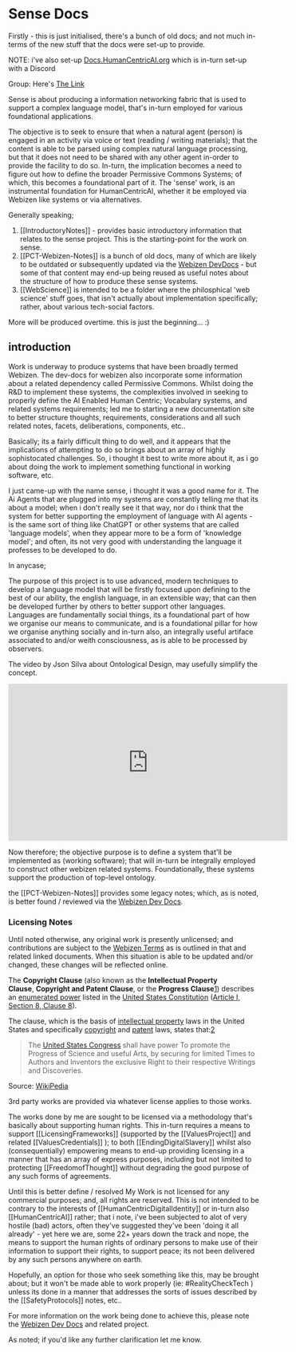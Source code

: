 # Sense Docs

Firstly - this is just initialised, there's a bunch of old docs; and not much in-terms of the new stuff that the docs were set-up to provide.  

NOTE: i've also set-up [Docs.HumanCentricAI.org](http://docs.humancentricai.org/) which is in-turn set-up with a Discord 

Group: Here's [The Link](https://discord.gg/aRTzYX9QY4) 

Sense is about producing a information networking fabric that is used to support a complex language model, that's in-turn employed for various foundational applications.  

The objective is to seek to ensure that when a natural agent (person) is engaged in an activity via voice or text (reading / writing materials); that the content is able to be parsed using complex natural language processing, but that it does not need to be shared with any other agent in-order to provide the facility to do so.  In-turn, the implication becomes a need to figure out how to define the broader Permissive Commons Systems; of which, this becomes a foundational part of it.   The 'sense' work, is an instrumental foundation for HumanCentricAI, whether it be employed via Webizen like systems or via alternatives.

Generally speaking;

1. [[IntroductoryNotes]] - provides basic introductory information that relates to the sense project.   This is the starting-point for the work on sense.  
2. [[PCT-Webizen-Notes]] is a bunch of old docs, many of which are likely to be outdated or subsequently updated via the [Webizen DevDocs](https://devdocs.webizen.org/) - but some of that content may end-up being reused as useful notes about the structure of how to produce these sense systems.
3. [[WebScience]] is intended to be a folder where the philosphical 'web science' stuff goes, that isn't actually about implementation specifically; rather, about various tech-social factors.

More will be produced overtime. this is just the beginning... :) 


## introduction

Work is underway to produce systems that have been broadly termed Webizen.  The dev-docs for webizen also incorporate some information about a related dependency called Permissive Commons.   Whilst doing the R&D to implement these systems, the complexities involved in seeking to properly define the AI Enabled Human Centric; Vocabulary systems, and related systems requirements; led me to starting a new documentation site to better structure thoughts, requirements, considerations and all such related notes, facets, deliberations, components, etc.. 

Basically; its a fairly difficult thing to do well, and it appears that the implications of attempting to do so brings about an array of highly sophistocated challenges. So, i thought it best to write more about it, as i go about doing the work to implement something functional in working software, etc.

I just came-up with the name sense, i thought it was a good name for it.  The Ai Agents that are plugged into my systems are constantly telling me that its about a model; when i don't really see it that way, nor do i think that the system for better supporting the employment of language with AI agents - is the same sort of thing like ChatGPT or other systems that are called 'language models', when they appear more to be a form of 'knowledge model'; and often, its not very good with understanding the language it professes to be developed to do.

In anycase;

The purpose of this project is to use advanced, modern techniques to develop a language model that will be firstly focused upon defining to the best of our ability, the english language, in an extensible way; that can then be developed further by others to better support other languages.  Languages are fundamentally social things, its a foundational part of how we organise our means to communicate, and is a foundational pillar for how we organise anything socially and in-turn also, an integrally useful artiface associated to and/or weith consciousness, as is able to be processed by observers. 

The video by Json Silva about Ontological Design, may usefully simplify the concept.

<iframe width="560" height="315" src="https://www.youtube.com/embed/aigR2UU4R20" title="YouTube video player" frameborder="0" allow="accelerometer; autoplay; clipboard-write; encrypted-media; gyroscope; picture-in-picture; web-share" allowfullscreen></iframe>

Now therefore; the objective purpose is to define a system that'll be implemented as (working software); that will in-turn be integrally employed to construct other webizen related systems.  Foundationally, these systems support the production of top-level ontology.

the [[PCT-Webizen-Notes]] provides some legacy notes; which, as is noted, is better found / reviewed via the [Webizen Dev Docs](https://devdocs.webizen.org/).


### Licensing Notes

Until noted otherwise, any original work is presently unlicensed; and contributions are subject to the [Webizen Terms](https://devdocs.webizen.org/GuideForDevelopers/WebizenTerms/) as is outlined in that and related linked documents.  When this situation is able to be updated and/or changed, these changes will be reflected online.

The **Copyright Clause** (also known as the **Intellectual Property Clause**, **Copyright and Patent Clause**, or the **Progress Clause**[1](https://en.wikipedia.org/wiki/Copyright_Clause#cite_note-1)) describes an [enumerated power](https://en.wikipedia.org/wiki/Enumerated_powers "Enumerated powers") listed in the [United States Constitution](https://en.wikipedia.org/wiki/United_States_Constitution "United States Constitution") ([Article I, Section 8, Clause 8](https://en.wikipedia.org/wiki/Article_One_of_the_United_States_Constitution#Section_8:_Powers_of_Congress "Article One of the United States Constitution")).

The clause, which is the basis of [intellectual property](https://en.wikipedia.org/wiki/Intellectual_property "Intellectual property") laws in the United States and specifically [copyright](https://en.wikipedia.org/wiki/Copyright_law_of_the_United_States "Copyright law of the United States") and [patent](https://en.wikipedia.org/wiki/Patent_law_of_the_United_States "Patent law of the United States") laws, states that:[2](https://en.wikipedia.org/wiki/Copyright_Clause#cite_note-crs-2)

> The [United States Congress](https://en.wikipedia.org/wiki/United_States_Congress "United States Congress") shall have power To promote the Progress of Science and useful Arts, by securing for limited Times to Authors and Inventors the exclusive Right to their respective Writings and Discoveries.

Source: [WikiPedia](https://en.wikipedia.org/wiki/Copyright_Clause)

3rd party works are provided via whatever license applies to those works.  

The works done by me are sought to be licensed via a methodology that's basically about supporting human rights.  This in-turn requires a means to support [[LicensingFrameworks]] (supported by the [[ValuesProject]] and related [[ValuesCredentials]] ); to both [[EndingDigitalSlavery]] whilst also (consequentially) empowering means to end-up providing licensing in a manner that has an array of express purposes, including but not limited to protecting [[FreedomofThought]] without degrading the good purpose of any such forms of agreements.  

Until this is better define / resolved My Work is not licensed for any commercial purposes; and, all rights are reserved.  This is not intended to be contrary to the interests of [[HumanCentricDigitalIdentity]] or in-turn also [[HumanCentricAI]] rather; that i note, i've been subjected to alot of very hostile (bad) actors, often they've suggested they've been 'doing it all already' - yet here we are, some 22+ years down the track and nope, the means to support the human rights of ordinary persons to make use of their information to support their rights, to support peace; its not been delivered by any such persons anywhere on earth.

Hopefully, an option for those who seek something like this, may be brought about; but it won't be made able to work properly (ie: #RealityCheckTech ) unless its done in a manner that addresses the sorts of issues described by the [[SafetyProtocols]] notes, etc..

For more information on the work being done to achieve this, please note the [Webizen Dev Docs](https://devdocs.webizen.org/) and related project. 

As noted; if you'd like any further clarification let me know.